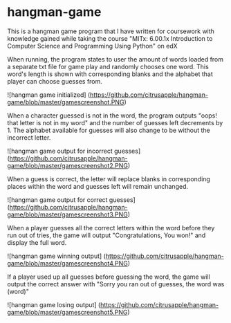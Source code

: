 # hangman-game
This is a hangman game program that I have written for coursework with knowledge gained while taking the course "MITx: 6.00.1x Introduction to Computer Science and Programming Using Python" on edX

When running, the program states to user the amount of words loaded from a separate txt file for game play and randomly chooses one word.  This word's length is shown with corresponding blanks and the alphabet that player can choose guesses from.  

![hangman game initialized] (https://github.com/citrusapple/hangman-game/blob/master/gamescreenshot.PNG)

When a character guessed is not in the word, the program outputs "oops! that letter is not in my word" and the number of guesses left decrements by 1.  The alphabet available for guesses will also change to be without the incorrect letter.

![hangman game output for incorrect guesses] (https://github.com/citrusapple/hangman-game/blob/master/gamescreenshot2.PNG)

When a guess is correct, the letter will replace blanks in corresponding places within the word and guesses left will remain unchanged.

![hangman game output for correct guesses] (https://github.com/citrusapple/hangman-game/blob/master/gamescreenshot3.PNG)

When a player guesses all the correct letters within the word before they run out of tries, the game will output "Congratulations, You won!" and display the full word.

![hangman game winning output] (https://github.com/citrusapple/hangman-game/blob/master/gamescreenshot4.PNG)

If a player used up all guesses before guessing the word, the game will output the correct answer with "Sorry you ran out of guesses, the word was (word)"

![hangman game losing output] (https://github.com/citrusapple/hangman-game/blob/master/gamescreenshot5.PNG)
